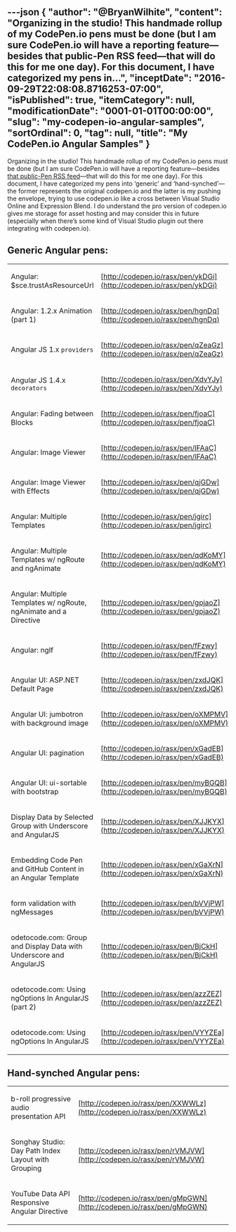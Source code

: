 ---json
{
  "author": "@BryanWilhite",
  "content": "Organizing in the studio! This handmade rollup of my CodePen.io pens must be done (but I am sure CodePen.io will have a reporting feature—besides that public-Pen RSS feed—that will do this for me one day). For this document, I have categorized my pens in...",
  "inceptDate": "2016-09-29T22:08:08.8716253-07:00",
  "isPublished": true,
  "itemCategory": null,
  "modificationDate": "0001-01-01T00:00:00",
  "slug": "my-codepen-io-angular-samples",
  "sortOrdinal": 0,
  "tag": null,
  "title": "My CodePen.io Angular Samples"
}
---

Organizing in the studio! This handmade rollup of my CodePen.io pens must be done (but I am sure CodePen.io will have a reporting feature—besides [that public-Pen RSS feed](https://blog.codepen.io/documentation/api/rss-feeds/)—that will do this for me one day). For this document, I have categorized my pens into ‘generic’ and ‘hand-synched’—the former represents the original codepen.io and the latter is my pushing the envelope, trying to use codepen.io like a cross between Visual Studio Online and Expression Blend. I do understand the pro version of codepen.io gives me storage for asset hosting and may consider this in future (especially when there’s some kind of Visual Studio plugin out there integrating with codepen.io).

## Generic Angular pens:

<table class="WordWalkingStickTable"><tr><td>

Angular: $sce.trustAsResourceUrl
</td><td>

[http://codepen.io/rasx/pen/ykDGi](http://codepen.io/rasx/pen/ykDGi)
</td></tr><tr><td>

Angular: 1.2.x Animation (part 1)
</td><td>

[http://codepen.io/rasx/pen/hgnDq](http://codepen.io/rasx/pen/hgnDq)
</td></tr><tr><td>

Angular JS 1.x `providers`
</td><td>

[http://codepen.io/rasx/pen/qZeaGz](http://codepen.io/rasx/pen/qZeaGz)
</td></tr><tr><td>

Angular JS 1.4.x `decorators`
</td><td>

[http://codepen.io/rasx/pen/XdvYJy](http://codepen.io/rasx/pen/XdvYJy)
</td></tr><tr><td>

Angular: Fading between Blocks
</td><td>

[http://codepen.io/rasx/pen/fjoaC](http://codepen.io/rasx/pen/fjoaC)
</td></tr><tr><td>

Angular: Image Viewer
</td><td>

[http://codepen.io/rasx/pen/lFAaC](http://codepen.io/rasx/pen/lFAaC)
</td></tr><tr><td>

Angular: Image Viewer with Effects
</td><td>

[http://codepen.io/rasx/pen/qjGDw](http://codepen.io/rasx/pen/qjGDw)
</td></tr><tr><td>

Angular: Multiple Templates
</td><td>

[http://codepen.io/rasx/pen/jgirc](http://codepen.io/rasx/pen/jgirc)
</td></tr><tr><td>

Angular: Multiple Templates w/ ngRoute and ngAnimate
</td><td>

[http://codepen.io/rasx/pen/qdKoMY](http://codepen.io/rasx/pen/qdKoMY)
</td></tr><tr><td>

Angular: Multiple Templates w/ ngRoute, ngAnimate and a Directive
</td><td>

[http://codepen.io/rasx/pen/gpjaoZ](http://codepen.io/rasx/pen/gpjaoZ)
</td></tr><tr><td>

Angular: ngIf
</td><td>

[http://codepen.io/rasx/pen/fFzwy](http://codepen.io/rasx/pen/fFzwy)
</td></tr><tr><td>

Angular UI: ASP.NET Default Page
</td><td>

[http://codepen.io/rasx/pen/zxdJQK](http://codepen.io/rasx/pen/zxdJQK)
</td></tr><tr><td>

Angular UI: jumbotron with background image
</td><td>

[http://codepen.io/rasx/pen/oXMPMV](http://codepen.io/rasx/pen/oXMPMV)
</td></tr><tr><td>

Angular UI: pagination
</td><td>

[http://codepen.io/rasx/pen/xGadEB](http://codepen.io/rasx/pen/xGadEB)
</td></tr><tr><td>

Angular UI: ui-sortable with bootstrap
</td><td>

[http://codepen.io/rasx/pen/myBGQB](http://codepen.io/rasx/pen/myBGQB)
</td></tr><tr><td>

Display Data by Selected Group with Underscore and AngularJS
</td><td>

[http://codepen.io/rasx/pen/XJJKYX](http://codepen.io/rasx/pen/XJJKYX)
</td></tr><tr><td>

Embedding Code Pen and GitHub Content in an Angular Template
</td><td>

[http://codepen.io/rasx/pen/xGaXrN](http://codepen.io/rasx/pen/xGaXrN)
</td></tr><tr><td>

form validation with ngMessages
</td><td>

[http://codepen.io/rasx/pen/bVVjPW](http://codepen.io/rasx/pen/bVVjPW)
</td></tr><tr><td>

odetocode.com: Group and Display Data with Underscore and AngularJS
</td><td>

[http://codepen.io/rasx/pen/BjCkH](http://codepen.io/rasx/pen/BjCkH)
</td></tr><tr><td>

odetocode.com: Using ngOptions In AngularJS (part 2)
</td><td>

[http://codepen.io/rasx/pen/azzZEZ](http://codepen.io/rasx/pen/azzZEZ)
</td></tr><tr><td>

odetocode.com: Using ngOptions In AngularJS
</td><td>

[http://codepen.io/rasx/pen/VYYZEa](http://codepen.io/rasx/pen/VYYZEa)
</td></tr></table>

## Hand-synched Angular pens:

<table class="WordWalkingStickTable"><tr><td>

b-roll progressive audio presentation API
</td><td>

[http://codepen.io/rasx/pen/XXWWLz](http://codepen.io/rasx/pen/XXWWLz)
</td></tr><tr><td>

Songhay Studio: Day Path Index Layout with Grouping
</td><td>

[http://codepen.io/rasx/pen/rVMJVW](http://codepen.io/rasx/pen/rVMJVW)
</td></tr><tr><td>

YouTube Data API Responsive Angular Directive
</td><td>

[http://codepen.io/rasx/pen/gMpGWN](http://codepen.io/rasx/pen/gMpGWN)
</td></tr></table>
